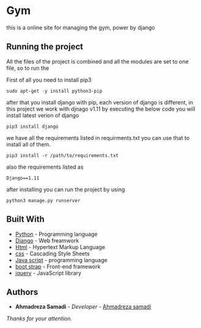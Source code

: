 # Gym
this is a online site for managing the gym, power by django
## Running the project
All the files of the project is combined and all the modules are set to one file, so to run the 

First of all you need to install pip3
```
sudo apt-get -y install python3-pip

```
after that you install django with pip, each version of django is different, in this project we work with djnago v1.11
by executing the below code you will install latest verion of django
```
pip3 install django
```
we have all the requirements listed in requirments.txt you can use that to install all of them.
```
pip3 install -r /path/to/requirements.txt

```
also the requirements listed as
```
Django==1.11
```
after installing you can run the project by using
```
python3 manage.py runserver
```

## Built With

* [Python](https://www.python.org/) - Programming language
* [Django](https://www.djangoproject.com/) - Web freamwork
* [Html](https://developer.mozilla.org/en/docs/Web/HTML) - Hypertext Markup Language
* [css](https://developer.mozilla.org/en-US/docs/Web/CSS) - Cascading Style Sheets
* [Java script](https://www.javascript.com) - programming language
* [boot strap](https://getbootstrap.com) - Front-end framework
* [jquery](https://jquery.com) - JavaScript library


## Authors

* **Ahmadreza Samadi** - *Developer* - [Ahmadreza samadi](https://github.com/ahmadreza-smdi)

*Thanks for your attention.*
